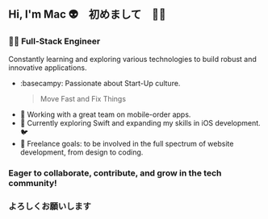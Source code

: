 ## Hi, I'm Mac :alien:　初めまして　🙇‍♀️
### 👩‍💻 Full-Stack Engineer

Constantly learning and exploring various technologies to build robust and innovative applications. 

- :basecampy: Passionate about Start-Up culture.
    > Move Fast and Fix Things
- 🔭 Working with a great team on mobile-order apps.
- 🌱 Currently exploring Swift and expanding my skills in iOS development. 🐦
- :mushroom: Freelance goals: to be involved in the full spectrum of website development, from design to coding.

### Eager to collaborate, contribute, and grow in the tech community! 
### よろしくお願いします

<!--
**garvmac/garvmac** is a ✨ _special_ ✨ repository because its `README.md` (this file) appears on your GitHub profile.

Here are some ideas to get you started:

- 🔭 I’m currently working on ...
- 🌱 I’m currently learning ...
- 👯 I’m looking to collaborate on ...
- 🤔 I’m looking for help with ...
- 💬 Ask me about ...
- 📫 How to reach me: ...
- 😄 Pronouns: ...
- ⚡ Fun fact: ...
-->
